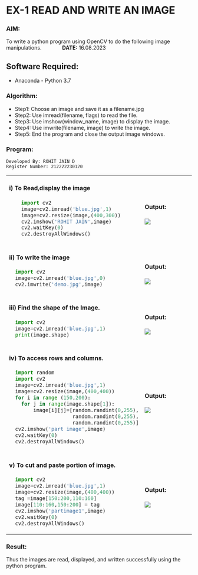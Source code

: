 # EX-1 READ AND WRITE AN IMAGE
### AIM:
To write a python program using OpenCV to do the following image manipulations.&emsp;&emsp;&emsp;&emsp;**DATE:** 16.08.2023
## Software Required:
- Anaconda - Python 3.7
### Algorithm:
- Step1: Choose an image and save it as a filename.jpg
- Step2: Use imread(filename, flags) to read the file.
- Step3: Use imshow(window_name, image) to display the image.
- Step4: Use imwrite(filename, image) to write the image.
- Step5: End the program and close the output image windows.
### Program:
```
Developed By: ROHIT JAIN D
Register Number: 212222230120
```
<table>
  <tr>
    <td width=50%>

     
#### i) To Read,display the image
```Python
    import cv2
    image=cv2.imread('blue.jpg',1)
    image=cv2.resize(image,(400,300))
    cv2.imshow('ROHIT JAIN',image)
    cv2.waitKey(0)
    cv2.destroyAllWindows()
``` 
  </td>
  <td>

  #### Output:  
  <img src="https://github.com/ROHITJAIND/READ-AND-WRITE-IMAGE/assets/118707073/8929dcc6-55a7-4b6a-bd48-79ffa35aa244">
  </td>
  </tr>



  <tr>
    <td width=50%>
      
    
  #### ii) To write the image
  ```Python
    import cv2
    image=cv2.imread('blue.jpg',0)
    cv2.imwrite('demo.jpg',image)
```
  </td>
  <td>

  #### Output:
  <img src="https://github.com/ROHITJAIND/READ-AND-WRITE-IMAGE/assets/118707073/ee34c455-0e2a-4f8d-b395-df137426399f">
  </td>
  </tr>
  <tr>
    <td width=50%>
      
  #### iii) Find the shape of the Image.
  ```Python
    import cv2
    image=cv2.imread('blue.jpg',1)
    print(image.shape)
```
  </td>
  <td>

  #### Output:
   <img src="https://github.com/ROHITJAIND/READ-AND-WRITE-IMAGE/assets/118707073/c4de6d78-e6e3-4627-8865-a69664f76c32">
  </td>
  </tr>
  <tr>
    <td>
      
  #### iv) To access rows and columns.
  ```Python
    import random
    import cv2
    image=cv2.imread('blue.jpg',1)
    image=cv2.resize(image,(400,400))
    for i in range (150,200):
      for j in range(image.shape[1]):
          image[i][j]=[random.randint(0,255),
                       random.randint(0,255),
                       random.randint(0,255)]
    cv2.imshow('part image',image)
    cv2.waitKey(0)
    cv2.destroyAllWindows()
```
  </td>
  <td width="50%">

  #### Output:
  <img src="https://github.com/ROHITJAIND/READ-AND-WRITE-IMAGE/assets/118707073/1792665b-5d6e-406b-8595-7635378a81a0">
  </td>
  </tr>
  <tr>
    <td width=50%>
      
  #### v) To cut and paste portion of image.
  ```Python
    import cv2
    image=cv2.imread('blue.jpg',1)
    image=cv2.resize(image,(400,400))
    tag =image[150:200,110:160]
    image[110:160,150:200] = tag
    cv2.imshow('partimage1',image)
    cv2.waitKey(0)
    cv2.destroyAllWindows()
```
  </td>
  <td>
    
  #### Output:
   <img src="https://github.com/ROHITJAIND/READ-AND-WRITE-IMAGE/assets/118707073/c409c198-cb71-447e-bd57-a0d138265a2a">
  </td>
  </tr>
</table>

### Result:
Thus the images are read, displayed, and written successfully using the python program.
